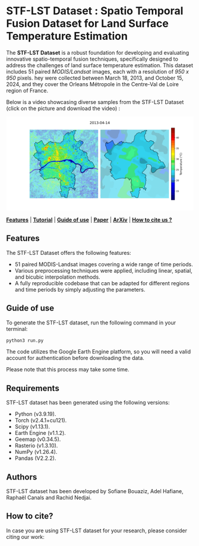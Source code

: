 # STF-LST Dataset : Spatio Temporal Fusion Dataset for Land Surface Temperature Estimation

The <strong>STF-LST Dataset</strong> is a robust foundation for developing and evaluating innovative spatio-temporal fusion techniques, specifically designed to address the challenges of land surface temperature estimation. This dataset includes 51 paired <em>MODIS/Landsat</em> images, each with a resolution of <em>950 x 950</em> pixels. hey were collected between March 18, 2013, and October 15, 2024, and they cover the Orleans Métropole in the Centre-Val de Loire region of France.

Below is a video showcasing diverse samples from the STF-LST Dataset (click on the picture and download the video) : 

[![Watch the video](example_sample.png)](STF-LST_video.mp4)

[**Features**](#Features)
| [**Tutorial**](https://github.com/Sofianebouaziz1/FLASH-RL/blob/main/tutorial.ipynb)
| [**Guide of use**](#Guide-of-use)
| [**Paper**]()
| [**ArXiv**]()
| [**How to cite us ?**](#How-to-cite)

## Features

The STF-LST Dataset offers the following features:

* 51 paired MODIS-Landsat images covering a wide range of time periods.
* Various preprocessing techniques were applied, including linear, spatial, and bicubic interpolation methods.
* A fully reproducible codebase that can be adapted for different regions and time periods by simply adjusting the parameters.

## Guide of use
To generate the STF-LST dataset, run the following command in your terminal:  

```bash
python3 run.py
```
The code utilizes the Google Earth Engine platform, so you will need a valid account for authentication before downloading the data.

Please note that this process may take some time.


## Requirements
STF-LST dataset has been generated using the following versions: 
- Python (v3.9.19).
- Torch (v2.4.1+cu121).
- Scipy (v1.13.1).
- Earth Engine (v1.1.2).
- Geemap (v0.34.5).
- Rasterio (v1.3.10).
- NumPy (v1.26.4).
- Pandas (V2.2.2).

## Authors 

STF-LST dataset has been developed by Sofiane Bouaziz, Adel Hafiane, Raphaël Canals and Rachid Nedjai.

## How to cite?
In case you are using STF-LST dataset for your research, please consider citing our work:


